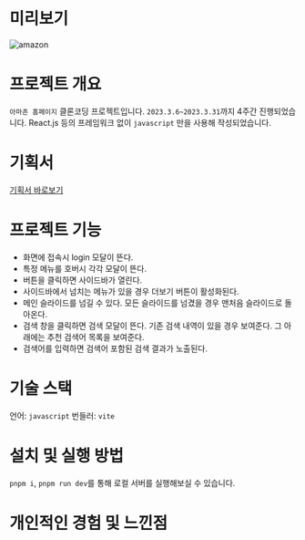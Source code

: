 # 미리보기

![amazon](https://user-images.githubusercontent.com/96381221/230771068-fe2557ed-8ae6-429f-afc1-7fc0717dad02.gif)


# 프로젝트 개요

`아마존 홈페이지` 클론코딩 프로젝트입니다. `2023.3.6~2023.3.31`까지 4주간 진행되었습니다. React.js 등의 프레임워크 없이 `javascript` 만을 사용해 작성되었습니다.

# 기획서

[기획서 바로보기](https://www.figma.com/file/QouMf5SljKnoyGEgcmWCUE/FE_%EC%95%84%EB%A7%88%EC%A1%B4%EC%9B%B9%EC%82%AC%EC%9D%B4%ED%8A%B8?node-id=17%3A4295&t=ZFMr471Y2PeoF3Rc-1)

# 프로젝트 기능
- 화면에 접속시 login 모달이 뜬다.
- 특정 메뉴를 호버시 각각 모달이 뜬다.
- 버튼을 클릭하면 사이드바가 열린다.
- 사이드바에서 넘치는 메뉴가 있을 경우 더보기 버튼이 활성화된다.
- 메인 슬라이드를 넘길 수 있다. 모든 슬라이드를 넘겼을 경우 맨처음 슬라이드로 돌아온다.
- 검색 창을 클릭하면 검색 모달이 뜬다. 기존 검색 내역이 있을 경우 보여준다. 그 아래에는 추천 검색어 목록을 보여준다.
- 검색어를 입력하면 검색어 포함된 검색 결과가 노출된다.

# 기술 스택
언어: `javascript`
번들러: `vite`

# 설치 및 실행 방법

`pnpm i`, `pnpm run dev`를 통해 로컬 서버를 실행해보실 수 있습니다.

# 개인적인 경험 및 느낀점
